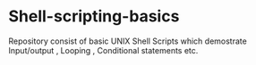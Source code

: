 # Shell-scripting-basics
Repository consist of basic UNIX Shell Scripts which demostrate Input/output , Looping , Conditional statements etc.
